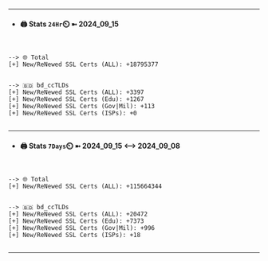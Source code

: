 

---
- #### 🖨️ **Stats** `24Hr`⏲️ ➼ 2024_09_15
```console


--> 🌐 Total
[+] New/ReNewed SSL Certs (ALL): +18795377


--> 🇧🇩 bd_ccTLDs
[+] New/ReNewed SSL Certs (ALL): +3397
[+] New/ReNewed SSL Certs (Edu): +1267
[+] New/ReNewed SSL Certs (Gov|Mil): +113
[+] New/ReNewed SSL Certs (ISPs): +0


```

---
- #### 🖨️ **Stats** `7Days`⏲️ ➼ 2024_09_15 <--> 2024_09_08
```console


--> 🌐 Total
[+] New/ReNewed SSL Certs (ALL): +115664344


--> 🇧🇩 bd_ccTLDs
[+] New/ReNewed SSL Certs (ALL): +20472
[+] New/ReNewed SSL Certs (Edu): +7373
[+] New/ReNewed SSL Certs (Gov|Mil): +996
[+] New/ReNewed SSL Certs (ISPs): +18


```

---

